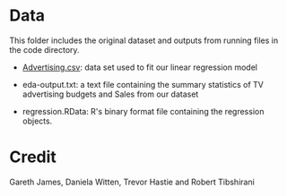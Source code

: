 # Data

This folder includes the original dataset and outputs from running files in the code directory.

* [Advertising.csv](http://www-bcf.usc.edu/%7Egareth/ISL/Advertising.csv): data set used to fit our linear regression model

* eda-output.txt: a text file containing the summary statistics of TV advertising budgets and Sales from our dataset

* regression.RData: R's binary format file containing the regression objects.

# Credit

Gareth James, Daniela Witten, Trevor Hastie and Robert Tibshirani
